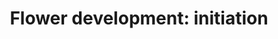 ---
annotations:
- id: PW:0000650
  parent: signaling pathway
  type: Pathway Ontology
  value: signaling pathway pertinent to development
- id: PW:0000003
  parent: signaling pathway
  type: Pathway Ontology
  value: signaling pathway
authors:
- Jgeerligs
- MaintBot
- AlexanderPico
- Mkutmon
- Egonw
- Eweitz
description: ''
last-edited: 2021-05-19
organisms:
- Arabidopsis thaliana
redirect_from:
- /index.php/Pathway:WP2108
- /instance/WP2108
- /instance/WP2108_r117234
revision: r117234
schema-jsonld:
- '@context': https://schema.org/
  '@id': https://wikipathways.github.io/pathways/WP2108.html
  '@type': Dataset
  creator:
    '@type': Organization
    name: WikiPathways
  description: ''
  keywords:
  - AGL24
  - AP1
  - AP2
  - AP3
  - FD
  - FDP
  - FT
  - LFY
  - SEP3
  - SNZ
  - SOC1
  - SPL9
  - SVP
  - TEM1
  - TEM2
  - TFL1
  - TOE1
  - TOE3
  license: CC0
  name: 'Flower development: initiation'
seo: CreativeWork
title: 'Flower development: initiation'
wpid: WP2108
---